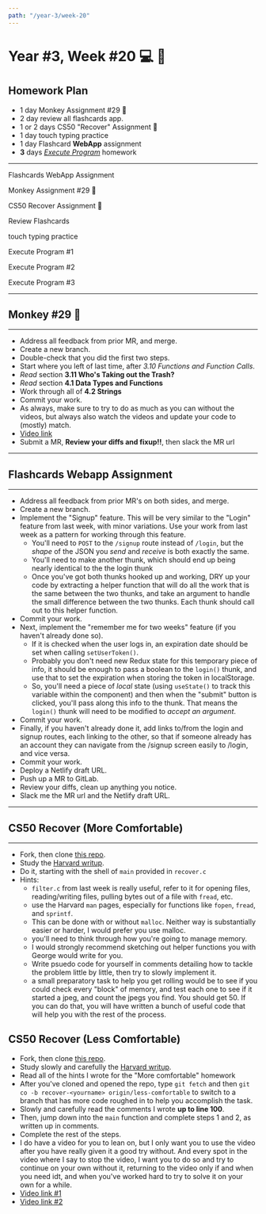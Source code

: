 ```yaml
---
path: "/year-3/week-20"
---
```


# Year #3, Week #20 💻 🏹

## Homework Plan

- 1 day Monkey Assignment #29 🐒
- 2 day review all flashcards app.
- 1 or 2 days CS50 "Recover" Assignment 🥸
- 1 day touch typing practice
- 1 day Flashcard **WebApp** assignment
- **3** days [_Execute Program_](https://www.executeprogram.com) homework

---

<Checkable id="flash-app">Flashcards WebApp Assignment</Checkable>

<Checkable id="monkey-29">Monkey Assignment #29 🐒</Checkable>

<Checkable id="cs50-recover">CS50 Recover Assignment 🥸</Checkable>

<Checkable id="flash-review">Review Flashcards</Checkable>

<Checkable id="typing">touch typing practice</Checkable>

<Checkable id="xp-1">Execute Program #1</Checkable>

<Checkable id="xp-2">Execute Program #2</Checkable>

<Checkable id="xp-3">Execute Program #3</Checkable>

---

## Monkey #29 🐒

---

- Address all feedback from prior MR, and merge.
- Create a new branch.
- Double-check that you did the first two steps.
- Start where you left of last time, after _3.10 Functions and Function Calls_.
- _Read_ section **3.11 Who's Taking out the Trash?**
- _Read_ section **4.1 Data Types and Functions**
- Work through all of **4.2 Strings**
- Commit your work.
- As always, make sure to try to do as much as you can without the videos, but
  always also watch the videos and update your code to (mostly) match.
- [Video link](https://flp-assets.nyc3.digitaloceanspaces.com/storage/htc-videos/monkey/39--4.2-strings.mp4)
- Submit a MR, **Review your diffs and fixup!!**, then slack the MR url

---

## Flashcards Webapp Assignment

---

- Address all feedback from prior MR's on both sides, and merge.
- Create a new branch.
- Implement the "Signup" feature. This will be very similar to the "Login"
  feature from last week, with minor variations. Use your work from last week as
  a pattern for working through this feature.
  - You'll need to `POST` to the `/signup` route instead of `/login`, but the
    _shape_ of the JSON you _send_ and _receive_ is both exactly the same.
  - You'll need to make another thunk, which should end up being nearly
    identical to the the login thunk
  - Once you've got both thunks hooked up and working, DRY up your code by
    extracting a helper function that will do all the work that is the same
    between the two thunks, and take an argument to handle the small difference
    between the two thunks. Each thunk should call out to this helper function.
- Commit your work.
- Next, implement the "remember me for two weeks" feature (if you haven't
  already done so).
  - If it is checked when the user logs in, an expiration date should be set
    when calling `setUserToken()`.
  - Probably you don't need new Redux state for this temporary piece of info, it
    should be enough to pass a boolean to the `login()` thunk, and use that to
    set the expiration when storing the token in localStorage.
  - So, you'll need a piece of _local_ state (using `useState()` to track this
    variable within the component) and then when the "submit" button is clicked,
    you'll pass along this info to the thunk. That means the `login()` thunk
    will need to be modified to _accept an argument_.
- Commit your work.
- Finally, if you haven't already done it, add links to/from the login and
  signup routes, each linking to the other, so that if someone already has an
  account they can navigate from the /signup screen easily to /login, and vice
  versa.
- Commit your work.
- Deploy a Netlify draft URL.
- Push up a MR to GitLab.
- Review your diffs, clean up anything you notice.
- Slack me the MR url and the Netlify draft URL.

---

## CS50 Recover (More Comfortable)

---

- Fork, then clone
  [this repo](https://gitlab.howtocomputer.link/htc/cs50-recover).
- Study the
  [Harvard writup](https://cs50.harvard.edu/college/2019/fall/psets/4/recover/).
- Do it, starting with the shell of `main` provided in `recover.c`
- Hints:
  - `filter.c` from last week is really useful, refer to it for opening files,
    reading/writing files, pulling bytes out of a file with `fread`, etc.
  - use the Harvard `man` pages, especially for functions like `fopen`, `fread`,
    and `sprintf`.
  - This can be done with or without `malloc`. Neither way is substantially
    easier or harder, I would prefer you use malloc.
  - you'll need to think through how you're going to manage memory.
  - I would strongly recommend sketching out helper functions you with George
    would write for you.
  - Write psuedo code for yourself in comments detailing how to tackle the
    problem little by little, then try to slowly implement it.
  - a small preparatory task to help you get rolling would be to see if you
    could check every "block" of memory, and test each one to see if it started
    a jpeg, and count the jpegs you find. You should get 50. If you can do that,
    you will have written a bunch of useful code that will help you with the
    rest of the process.

## CS50 Recover (Less Comfortable)

- Fork, then clone
  [this repo](https://gitlab.howtocomputer.link/htc/cs50-recover).
- Study slowly and carefully the
  [Harvard writup](https://cs50.harvard.edu/college/2019/fall/psets/4/recover/).
- Read all of the hints I wrote for the "More comfortable" homework
- After you've cloned and opened the repo, type `git fetch` and then
  `git co -b recover-<yourname> origin/less-comfortable` to switch to a branch
  that has more code roughed in to help you accomplish the task.
- Slowly and carefully read the comments I wrote **up to line 100**.
- Then, jump down into the `main` function and complete steps 1 and 2, as
  written up in comments.
- Complete the rest of the steps.
- I do have a video for you to lean on, but I only want you to use the video
  after you have really given it a good try without. And every spot in the video
  where I say to stop the video, I want you to do so and try to continue on your
  own without it, returning to the video only if and when you need idt, and when
  you've worked hard to try to solve it on your own for a while.
- [Video link #1](https://flp-assets.nyc3.digitaloceanspaces.com/storage/htc-videos/cs50/recover-1.mp4)
- [Video link #2](https://flp-assets.nyc3.digitaloceanspaces.com/storage/htc-videos/cs50/recover-2.mp4)
